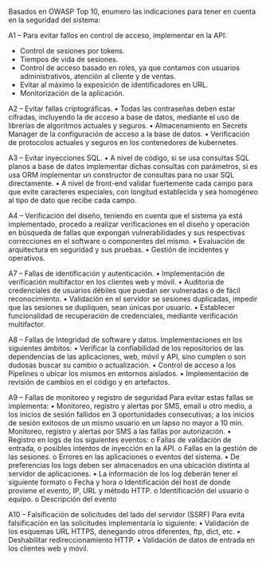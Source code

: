 Basados en OWASP Top 10, enumero las indicaciones para tener en cuenta en la seguridad del sistema: 

A1 – Para evitar fallos en control de acceso, implementar en la API: 
- Control de sesiones por tokens.
- Tiempos de vida de sesiones.
- Control de acceso basado en roles, ya que contamos con usuarios administrativos, atención al cliente y de ventas.
- Evitar al máximo la exposición de identificadores en URL.
- Monitorización de la aplicación.

A2 – Evitar fallas criptográficas.
•	Todas las contraseñas deben estar cifradas, incluyendo la de acceso a base de datos, mediante el uso de librerías de algoritmos actuales y seguros.
•	Almacenamiento en Secrets Manager de la configuración de acceso a la base de datos.
•	Verificación de protocolos actuales y seguros en los contenedores de kubernetes.

A3 – Evitar inyecciones SQL.
•	A nivel de código, si se usa consultas SQL planos a base de datos implementar dichas consultas con parámetros, si es usa ORM implementar un constructor de consultas para no usar SQL directamente.
•	A nivel de front-end validar fuertemente cada campo para que evite caracteres especiales, con longitud establecida y sea homogéneo al tipo de dato que recibe cada campo.

A4 – Verificación del diseño, teniendo en cuenta que el sistema ya está implementado, procedo a realizar verificaciones en el diseño y operación en búsqueda de fallas que expongan vulnerabilidades y sus respectivas correcciones en el software o componentes del mismo.
•	Evaluación de arquitectura en seguridad y sus pruebas.
•	Gestión de incidentes y operativos. 

A7 – Fallas de identificación y autenticación.
•	Implementación de verificación multifactor en los clientes web y móvil.
•	Auditoria de credenciales de usuarios débiles que puedan ser vulneradas o de fácil reconocimiento.
•	Validación en el servidor se sesiones duplicadas, impedir que las sesiones se dupliquen, sean únicas por usuario.
•	Establecer funcionalidad de recuperación de credenciales, mediante verificación multifactor.


A8 – Fallas de Integridad de software y datos. 
Implementaciones en los siguientes ámbitos:
•	Verificar la confiabilidad de los repositorios de las dependencias de las aplicaciones, web, móvil y API, sino cumplen o son dudosas buscar su cambio o actualización. 
•	Control de acceso a los Pipelines o ubicar los mismos en entornos aislados.
•	Implementación de revisión de cambios en el código y en artefactos. 


A9 – Fallas de monitoreo y registro de seguridad
Para evitar estas fallas se implementa:
•	Monitoreo, registro y alertas por SMS, email u otro medio, a los inicios de sesión fallidos en 3 oportunidades consecutivas; a los inicios de sesión exitosos de un mismo usuario en un lapso no mayor a 10 min. Monitoreo, registro y alertas por SMS a las fallas por autorización.
•	Registro en logs de los siguientes eventos:
o	Fallas de validación de entrada, o posibles intentos de inyección en la API.
o	Fallas en la gestión de las sesiones.
o	Errores en las aplicaciones o eventos del sistema.
•	De preferencias los logs deben ser almacenados en una ubicación distinta al servidor de aplicaciones.
•	La información de los log deberán tener el siguiente formato
o	Fecha y hora
o	Identificación del host de donde proviene el evento, IP, URL y método HTTP.
o	Identificación del usuario o equipo.
o	Descripción del evento 

A10 – Falsificación de solicitudes del lado del servidor (SSRF)
Para evita falsificación en las solicitudes implementaría lo siguiente:
•	Validación de los esquemas URL HTTPS, denegando otros diferentes, ftp, dict, etc.
•	Deshabilitar redireccionamiento HTTP.
•	Validación de datos de entrada en los clientes web y móvil. 
